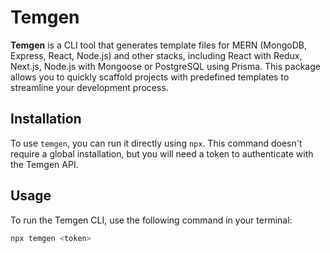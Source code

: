 # Temgen

**Temgen** is a CLI tool that generates template files for MERN (MongoDB, Express, React, Node.js) and other stacks, including React with Redux, Next.js, Node.js with Mongoose or PostgreSQL using Prisma. This package allows you to quickly scaffold projects with predefined templates to streamline your development process.

## Installation

To use `temgen`, you can run it directly using `npx`. This command doesn't require a global installation, but you will need a token to authenticate with the Temgen API.

## Usage

To run the Temgen CLI, use the following command in your terminal:

```bash
npx temgen <token>
```
